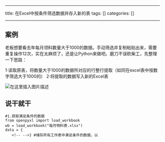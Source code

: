 
--- 
title:  在Excel中按条件筛选数据并存入新的表 
tags: []
categories: [] 

---
## 案例

老板想要看去年每月领料数量大于1000的数据。手动筛选并复制粘贴出来，需要重复操作12次，实在太麻烦了，还是让Python来做吧。磨刀不误砍柴工，先整理一下思路：

>  
 1·读取原表，将数量大于1000的数据所对应的行整行提取（如同在excel表中按数字筛选大于1000的） 2·将提取的数据写入新的Excel表 


<img src="https://img-blog.csdnimg.cn/ee0dc869abd14b258831b48665ebd7d4.png" alt="在这里插入图片描述">

## 说干就干

```
#1.获取满足条件的数据
from openpyxl import load_workbook
wb = load_workbook("每月物料表.xlsx")
data = {
   <!-- -->} #储存所有工作表中满足条件的数据，以
```
